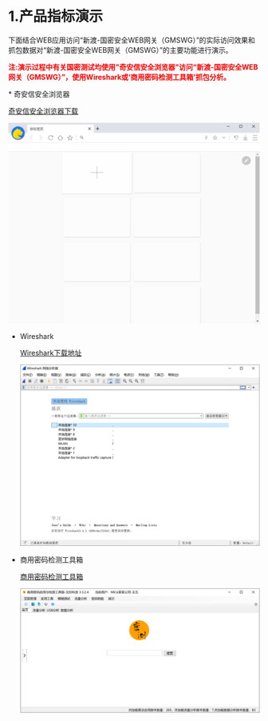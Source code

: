 # 1.产品指标演示

下面结合WEB应用访问“新渡-国密安全WEB网关（GMSWG）”的实际访问效果和抓包数据对“新渡-国密安全WEB网关（GMSWG）”的主要功能进行演示。

<p style="color:red;font-weight:bold">
       注:演示过程中有关国密测试均使用"奇安信安全浏览器"访问“新渡-国密安全WEB网关（GMSWG）”，使用Wireshark或‘商用密码检测工具箱’抓包分析。
</p>
* 奇安信安全浏览器

  [奇安信安全浏览器下载](https://www.qianxin.com/ctp/gmbrowser.html)

  ![image-20220415161139814](../image/image-20220415161139814.png ':size=50%')
  
* Wireshark

  [Wireshark下载地址](https://www.wireshark.org/)

  ![image-20220415162523874](../image/image-20220415162523874.png ':size=50%')
  
* 商用密码检测工具箱

  [商用密码检测工具箱](https://www.ailawuyou.com/micetoolbox/)

  ![image-20220602164724467](../image/image-20220602164724467.png ':size=50%')
  
  
  
  
